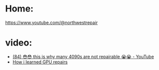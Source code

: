 # Home:
https://www.youtube.com/@northwestrepair

# video:
- [(84) 😳😳 this is why many 4090s are not repairable 😭😭 - YouTube](https://www.youtube.com/shorts/KdcLe_Cl-go)
- [How i learned GPU repairs](https://youtu.be/fRsmlJQhhdI)
